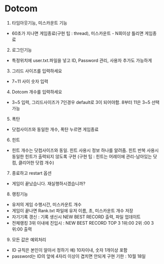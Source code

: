 # Dotcom
1.	타임아웃기능, 미스카운트 기능
-	60초가 지나면 게임종료(구현 팁 : thread), 미스카운트 - N회이상 틀리면 게임종료
2.	로그인기능
-	특정위치에 user.txt.파일을 넣고 ID, Password 관리, 사용자 추가도 가능하게

3.	그리드 사이즈를 입력하세요
-	7~11 사이 숫자 입력
4.	Dotcom 개수를 입력하세요
-	3~5 입력, 그리드사이즈가 7인경우 default로 3이 되어야함. 8부터 11은 3~5 선택가능
5.	폭탄
-	닷컴사이즈와 동일한 개수, 폭탄 누르면 게임종료
6.	힌트
-	힌트 개수는 닷컴사이즈와 동일. 힌트 사용시 정보 하나를 알려줌. 힌트 반복 사용시 동일한 힌트가 출력되지 않도록 구현 (구현 팁 : 힌트는 어레이에 관리-남아있는 닷컴, 클리어한 닷컴 개수)
7.	종료하고 restart 옵션
-	게임이 끝났습니다. 재실행하시겠습니까?
8.	랭킹기능
-	유저의 게임 수행시간, 미스카운트 개수
-	게임이 끝나면 Rank.txt 파일에 유저 이름, 초, 미스카운트 개수 저장
-	자기기록 갱신 : 기록 생신시 NEW BEST RECORD 출력, 파일 업데이트
-	전체랭킹 3위 이내에 진입시 : NEW BEST RECORD TOP 3 1위:00 2위 :00 3위:00 출력 
9.	모든 값은 예외처리
-	ID 규칙은 본인이 알아서 정하기 예) 10자이내, 숫자 1개이상 포함
-	password는 ID의 앞에 4자리 이상이 겹치면 안되게 구현
기한 : 10월 18일
